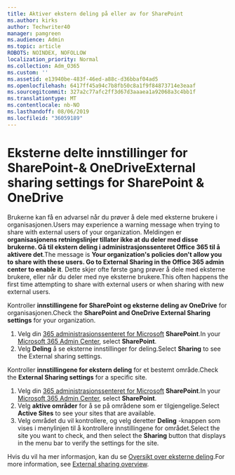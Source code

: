 ```yaml
---
title: Aktiver ekstern deling på eller av for SharePoint
ms.author: kirks
author: Techwriter40
manager: pamgreen
ms.audience: Admin
ms.topic: article
ROBOTS: NOINDEX, NOFOLLOW
localization_priority: Normal
ms.collection: Adm_O365
ms.custom: ''
ms.assetid: e13940be-483f-46ed-a88c-d36bbaf04ad5
ms.openlocfilehash: 6417ff45a94c7b8fb50c8a1f9f84873714e3eaaf
ms.sourcegitcommit: 327a2c77afc2ff3d67d3aaaea1a92068a3c4bb1f
ms.translationtype: MT
ms.contentlocale: nb-NO
ms.lasthandoff: 08/06/2019
ms.locfileid: "36059189"
---
```

# <a name="external-sharing-settings-for-sharepoint--onedrive"></a><span data-ttu-id="94b35-102">Eksterne delte innstillinger for SharePoint-& OneDrive</span><span class="sxs-lookup"><span data-stu-id="94b35-102">External sharing settings for SharePoint & OneDrive</span></span>

<span data-ttu-id="94b35-103">Brukerne kan få en advarsel når du prøver å dele med eksterne brukere i organisasjonen.</span><span class="sxs-lookup"><span data-stu-id="94b35-103">Users may experience a warning message when trying to share with external users of your organization.</span></span> <span data-ttu-id="94b35-104">Meldingen er **organisasjonens retningslinjer tillater ikke at du deler med disse brukerne. Gå til ekstern deling i administrasjonssenteret Office 365 til å aktivere det**.</span><span class="sxs-lookup"><span data-stu-id="94b35-104">The message is **Your organization's policies don't allow you to share with these users. Go to External Sharing in the Office 365 admin center to enable it**.</span></span> <span data-ttu-id="94b35-105">Dette skjer ofte første gang prøver å dele med eksterne brukere, eller når du deler med nye eksterne brukere.</span><span class="sxs-lookup"><span data-stu-id="94b35-105">This often happens the first time attempting to share with external users or when sharing with new external users.</span></span>

<span data-ttu-id="94b35-106">Kontroller **innstillingene for SharePoint og eksterne deling av OneDrive** for organisasjonen.</span><span class="sxs-lookup"><span data-stu-id="94b35-106">Check the **SharePoint and OneDrive External Sharing settings** for your organization.</span></span>

1. <span data-ttu-id="94b35-107">Velg din [365 administrasjonssenteret for Microsoft](https://admin.microsoft.com/AdminPortal/Home#/homepage">https://admin.microsoft.com/) **SharePoint**.</span><span class="sxs-lookup"><span data-stu-id="94b35-107">In your [Microsoft 365 Admin Center](https://admin.microsoft.com/AdminPortal/Home#/homepage">https://admin.microsoft.com/), select **SharePoint**.</span></span>
3. <span data-ttu-id="94b35-108">Velg **Deling** å se eksterne innstillinger for deling.</span><span class="sxs-lookup"><span data-stu-id="94b35-108">Select **Sharing** to see the External sharing settings.</span></span>

<span data-ttu-id="94b35-109">Kontroller **innstillingene for ekstern deling** for et bestemt område.</span><span class="sxs-lookup"><span data-stu-id="94b35-109">Check the **External Sharing settings** for a specific site.</span></span>

1. <span data-ttu-id="94b35-110">Velg din [365 administrasjonssenteret for Microsoft](https://admin.microsoft.com/AdminPortal/Home#/homepage">https://admin.microsoft.com/) **SharePoint**.</span><span class="sxs-lookup"><span data-stu-id="94b35-110">In your [Microsoft 365 Admin Center](https://admin.microsoft.com/AdminPortal/Home#/homepage">https://admin.microsoft.com/), select **SharePoint**.</span></span>
2. <span data-ttu-id="94b35-111">Velg **aktive områder** for å se på områdene som er tilgjengelige.</span><span class="sxs-lookup"><span data-stu-id="94b35-111">Select **Active Sites** to see your sites that are available.</span></span>
3. <span data-ttu-id="94b35-112">Velg området du vil kontrollere, og velg deretter **Deling** -knappen som vises i menylinjen til å kontrollere innstillingene for området.</span><span class="sxs-lookup"><span data-stu-id="94b35-112">Select the site you want to check, and then select the **Sharing** button that displays in the menu bar to verify the settings for the site.</span></span>

<span data-ttu-id="94b35-113">Hvis du vil ha mer informasjon, kan du se [Oversikt over eksterne deling](https://docs.microsoft.com/sharepoint/external-sharing-overview).</span><span class="sxs-lookup"><span data-stu-id="94b35-113">For more information, see [External sharing overview](https://docs.microsoft.com/sharepoint/external-sharing-overview).</span></span>